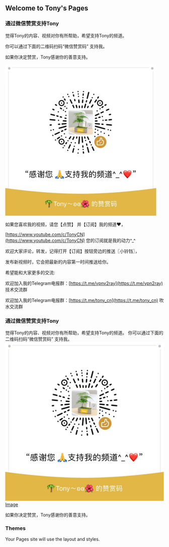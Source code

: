 ## Welcome to Tony's Pages
### 通过微信赞赏支持Tony

觉得Tony的内容、视频对你有所帮助，希望支持Tony的频道。

你可以通过下面的二维码扫码“微信赞赏码” 支持我。

如果你决定赞赏，Tony感谢你的善意️支持。

<div align=left><img width="480" height="480" src="https://raw.githubusercontent.com/V2RAY-VPN/tony/master/tony_weixin_zanshang.jpg"/></div>

如果您喜欢我的视频，请您【点赞】 并【订阅】我的频道♥，

[https://www.youtube.com/c/TonyCN](https://www.youtube.com/c/TonyCN) 您的订阅就是我的动力^_^

欢迎大家评论，转发，记得打开【订阅】按钮旁边的推送〖小铃铛〗，

发布新视频时，它会把最新的内容第一时间推送给你。

希望能和大家更多的交流:

欢迎加入我的Telegram电报群：[https://t.me/vpnv2ray](https://t.me/vpn2ray)  技术交流群

欢迎加入我的Telegram电报群：[https://t.me/tony_cn](https://t.me/tony_cn)  吹水交流群


### 通过微信赞赏支持Tony

觉得Tony的内容、视频对你有所帮助，希望支持Tony的频道。
你可以通过下面的二维码扫码“微信赞赏码” 支持我。
![Alt text](https://raw.githubusercontent.com/V2RAY-VPN/tony/master/tony_weixin_zanshang.jpg)
[Image](https://raw.githubusercontent.com/V2RAY-VPN/tony/master/tony_weixin_zanshang.jpg)

如果你决定赞赏，Tony感谢你的善意️支持。


###  Themes

Your Pages site will use the layout and styles.
